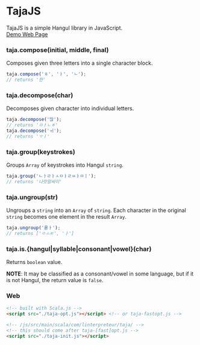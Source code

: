 
# TajaJS

TajaJS is a simple Hangul library in JavaScript. <br />
[Demo Web Page](https://linterpreteur.github.io/taja/)

### taja.compose(initial, middle, final)
Composes given three letters into a single character block.

```js
taja.compose('ㅎ', 'ㅏ', 'ㄴ');
// returns '한'
```

### taja.decompose(char)
Decomposes given character into individual letters.
```js
taja.decompose('많');
// returns 'ㅁㅏㄴㅎ'
taja.decompose('ㅟ');
// returns 'ㅜㅣ'
```

### taja.group(keystrokes)
Groups `Array` of keystrokes into Hangul `string`.
```js
taja.group('ㄴㅏㄹㅏㅅㅁㅏㄹㅆㅏㅁㅣ');
// returns '나랏말싸미'
```

### taja.ungroup(str)
Ungroups a `string` into an `Array` of `string`. Each character in the original `string` becomes one element in the result `Array`.
```js
taja.ungroup('옽ㅏ');
// returns ['ㅇㅗㅌ', 'ㅏ']
```

### taja.is.{hangul|syllable|consonant|vowel}(char)
Returns `boolean` value.

**NOTE**: It may be classified as a consonant/vowel in some language, but if it is not Hangul, the return value is `false`.

### Web
```html
<!-- built with Scala.js -->
<script src="./taja-opt.js"></script> <!-- or taja-fastopt.js -->

<!-- /js/src/main/scala/com/linterpreteur/taja/ -->
<!-- this should come after taja-[fast]opt.js -->
<script src="./taja-init.js"></script>
```
